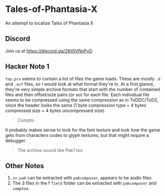 # Tales-of-Phantasia-X
An attempt to localize Tales of Phantasia X

## Discord
Join us at https://discord.gg/2KtGVNxPvD  

## Hacker Note 1
`top.prx` seems to contain a list of files the game loads. These are mostly `.d` and `.acf` files, so I would look at what format they're in. At a first glance, they're very simple archive formats that start with the number of contained files and then offset/size pairs (or so) for each file. Each individual file seems to be compressed using the same compression as in ToDDC/ToD2, since the header looks the same (1 byte compression type + 4 bytes compressed size + 4 bytes uncompressed size).
> Compto

It probably makes sense to look for the font texture and look how the game gets from characters codes to glyph textures, but that might require a debugger.
> The archive sound like Pak1 too

## Other Notes
1. `sv.pak` can be extracted with `pakcomposer`, appears to be audio files
2. The 3 files in the f `field` folder can be extracted with `pakcomposer` and `comptoe`.
